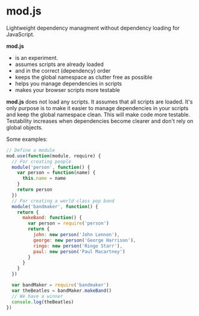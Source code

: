 mod.js
===

Lightweight dependency managment without dependency loading for JavaScript.

**mod.js**
- is an experiment.
- assumes scripts are already loaded
- and in the correct (dependency) order
- keeps the global namespace as clutter free as possible
- helps you manage dependencies in scripts
- makes your browser scripts more testable

**mod.js** does not load any scripts. It assumes
that all scripts are loaded. It's only purpose is
to make it easier to manage dependencies in your
scripts and keep the global namespace clean. This
will make code more testable. Testability increases
when dependencies become clearer and don't rely on
global objects.

Some examples:
```javascript
// Define a module
mod.use(function(module, require) {
  // For creating people
  module('person', function() {
    var person = function(name) {
      this.name = name
    }
    return person
  })
  // For creating a world class pop band
  module('bandmaker', function() {
    return {
      makeBand: function() {
        var person = require('person')
        return {
          john: new person('John Lennon'),
          george: new person('George Harrison'),
          ringo: new person('Ringo Starr'),
          paul: new person('Paul Macartney')
        }
      }
    }
  })

  var bandMaker = require('bandmaker')
  var theBeatles = bandMaker.makeBand()
  // We have a winner
  console.log(theBeatles)
})
```